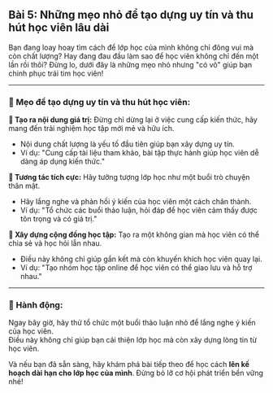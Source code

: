## Bài 5: Những mẹo nhỏ để tạo dựng uy tín và thu hút học viên lâu dài

Bạn đang loay hoay tìm cách để lớp học của mình không chỉ đông vui mà còn chất lượng? Hay đang đau đầu làm sao để học viên không chỉ đến một lần rồi thôi? Đừng lo, dưới đây là những mẹo nhỏ nhưng "có võ" giúp bạn chinh phục trái tim học viên!

---

### 📌 Mẹo để tạo dựng uy tín và thu hút học viên:

**🔹 Tạo ra nội dung giá trị:**
Đừng chỉ dừng lại ở việc cung cấp kiến thức, hãy mang đến trải nghiệm học tập mới mẻ và hữu ích.  
- Nội dung chất lượng là yếu tố đầu tiên giúp bạn xây dựng uy tín.  
- Ví dụ: "Cung cấp tài liệu tham khảo, bài tập thực hành giúp học viên dễ dàng áp dụng kiến thức."

**🔹 Tương tác tích cực:**
Hãy tưởng tượng lớp học như một buổi trò chuyện thân mật.  
- Hãy lắng nghe và phản hồi ý kiến của học viên một cách chân thành.  
- Ví dụ: "Tổ chức các buổi thảo luận, hỏi đáp để học viên cảm thấy được tôn trọng và có giá trị."

**🔹 Xây dựng cộng đồng học tập:**
Tạo ra một không gian mà học viên có thể chia sẻ và học hỏi lẫn nhau.  
- Điều này không chỉ giúp gắn kết mà còn khuyến khích học viên quay lại.  
- Ví dụ: "Tạo nhóm học tập online để học viên có thể giao lưu và hỗ trợ nhau."

---

### 🚀 Hành động:

Ngay bây giờ, hãy thử tổ chức một buổi thảo luận nhỏ để lắng nghe ý kiến của học viên.  
Điều này không chỉ giúp bạn cải thiện lớp học mà còn xây dựng lòng tin từ học viên.

Và nếu bạn đã sẵn sàng, hãy khám phá bài tiếp theo để học cách **lên kế hoạch dài hạn cho lớp học của mình**. Đừng bỏ lỡ cơ hội phát triển bền vững nhé!